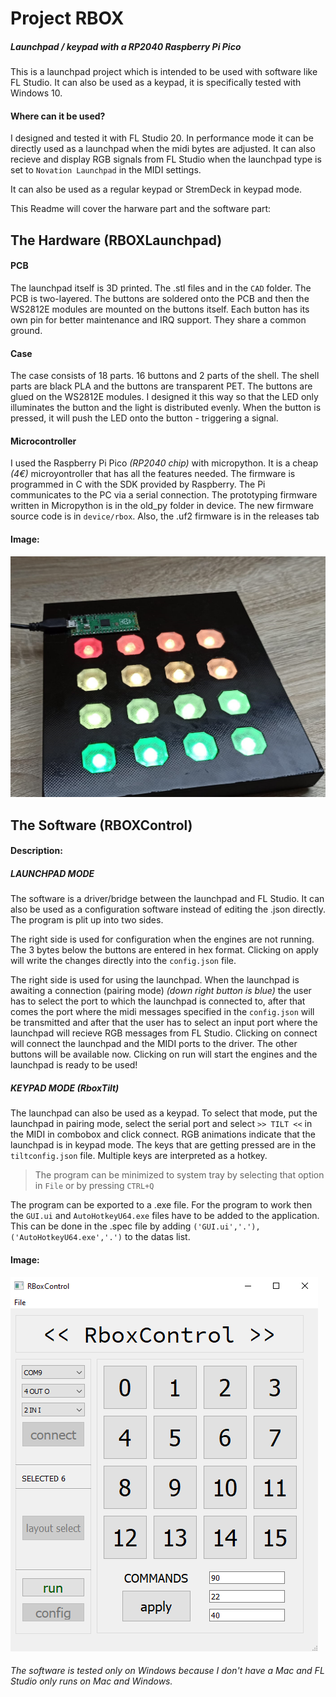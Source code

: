 # Project RBOX
##### Launchpad / keypad with a RP2040 Raspberry Pi Pico
This is a launchpad project which is intended to be used with software like FL Studio. It can also be used as a keypad, it is specifically tested with Windows 10.

#### Where can it be used?

I designed and tested it with FL Studio 20. In performance mode it can be directly used as a launchpad when the midi bytes are adjusted. It can also recieve and display RGB signals from FL Studio when the launchpad type is set to `Novation Launchpad` in the MIDI settings.

It can also be used as a regular keypad or StremDeck in keypad mode.

This Readme will cover the harware part and the software part:

## The Hardware (RBOXLaunchpad)

#### PCB

The launchpad itself is 3D printed. The .stl files and in the `CAD` folder. The PCB is two-layered. The buttons are soldered onto the PCB and then the WS2812E modules are mounted on the buttons itself. Each button has its own pin for better maintenance and IRQ support. They share a common ground.

#### Case

The case consists of 18 parts. 16 buttons and 2 parts of the shell. The shell parts are black PLA and the buttons are transparent PET. The buttons are glued on the WS2812E modules. I designed it this way so that the LED only illuminates the button and the light is distributed evenly. When the button is pressed, it will push the LED onto the button - triggering a signal.

#### Microcontroller

I used the Raspberry Pi Pico *(RP2040 chip)* with micropython. It is a cheap *(4€)* microyontroller that has all the features needed. The firmware is programmed in C with the SDK provided by Raspberry. The Pi communicates to the PC via a serial connection. The prototyping firmware written in Micropython is in the old_py folder in device. The new firmware source code is in `device/rbox`. Also, the .uf2 firmware is in the releases tab

#### Image:

![The launchpad](images/launchpad.jpg)

## The Software (RBOXControl)
#### Description:

##### LAUNCHPAD MODE

The software is a driver/bridge between the launchpad and FL Studio. It can also be used as a configuration software instead of editing the .json directly. The program is plit up into two sides.

The right side is used for configuration when the engines are not running. The 3 bytes below the buttons are entered in hex format. Clicking on apply will write the changes directly into the `config.json` file.

The right side is used for using the launchpad. When the launchpad is awaiting a connection (pairing mode) *(down right button is blue)* the user has to select the port to which the launchpad is connected to, after that comes the port where the midi messages specified in the `config.json` will be transmitted and after that the user has to select an input port where the launchpad will recieve RGB messages from FL Studio. Clicking on connect will connect the launchpad and the MIDI ports to the driver. The other buttons will be available now. Clicking on run will start the engines and the launchpad is ready to be used!

##### KEYPAD MODE (RboxTilt)
The launchpad can also be used as a keypad. To select that mode, put the launchpad in pairing mode, select the serial port and select `>> TILT <<` in the MIDI in combobox and click connect. RGB animations indicate that the launchpad is in keypad mode. The keys that are getting pressed are in the `tiltconfig.json` file. Multiple keys are interpreted as a hotkey.

> The program can be minimized to system tray by selecting that option in `File` or by pressing `CTRL+Q`

The program can be exported to a .exe file. For the program to work then the `GUI.ui` and `AutoHotkeyU64.exe` files have to be added to the application. This can be done in the .spec file by adding `('GUI.ui','.'), ('AutoHotkeyU64.exe','.')` to the datas list.
#### Image:

![RBOXControl](images/rboxcontrol.png)

###### The software is tested only on Windows because I don't have a Mac and FL Studio only runs on Mac and Windows.
